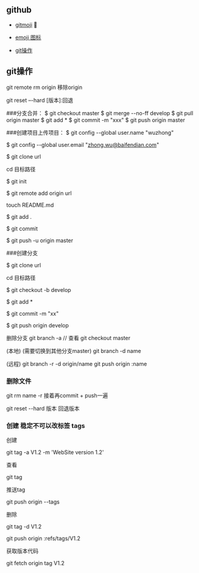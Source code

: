 ## github

- [gitmoji](https://gitmoji.carloscuesta.me/) :art:

- [emoji 图标](https://github.com/scotch-io/All-Github-Emoji-Icons)

- [git操作](http://www.bootcss.com/p/git-guide/)

## git操作

git remote rm origin  移除origin

git reset –-hard [版本]:回退

###分支合并：
$ git checkout master
$ git merge --no-ff develop
$ git pull origin master
$ git add *
$ git commit -m "xxx"
$ git push origin master


###创建项目上传项目：
$ git config --global user.name "wuzhong"

$ git config --global user.email "zhong.wu@baifendian.com"

$ git clone url

cd  目标路径

$ git init

$ git remote add origin url

touch README.md

$ git add .

$ git commit  

$ git push -u origin master 


###创建分支

$ git clone url 

cd 目标路径

$ git checkout -b develop

$ git add *

$ git commit -m "xx"

$ git push origin develop


删除分支
git  branch -a  // 查看
git checkout master

(本地)
(需要切换到其他分支master)
git branch -d  name

(远程)
git branch -r -d origin/name 
git push origin :name


### 删除文件
git rm name -r 
接着再commit + push一遍


git reset --hard 版本 回退版本


### 创建 稳定不可以改标签 tags

创建

git tag -a V1.2 -m 'WebSite version 1.2'

查看

git tag

推送tag

git push origin --tags

删除

git tag -d V1.2

git push origin :refs/tags/V1.2

获取版本代码

git fetch origin tag V1.2






